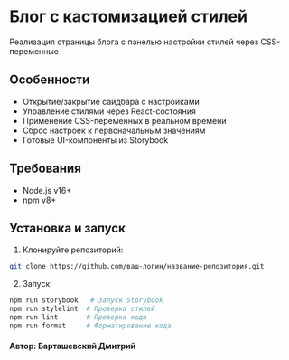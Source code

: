 # Блог с кастомизацией стилей

Реализация страницы блога с панелью настройки стилей через CSS-переменные

## Особенности
- Открытие/закрытие сайдбара с настройками
- Управление стилями через React-состояния
- Применение CSS-переменных в реальном времени
- Сброс настроек к первоначальным значениям
- Готовые UI-компоненты из Storybook

## Требования
- Node.js v16+
- npm v8+

## Установка и запуск

1. Клонируйте репозиторий:
```bash
git clone https://github.com/ваш-логин/название-репозитория.git
```
2. Запуск:
```bash
npm run storybook   # Запуск Storybook
npm run stylelint  # Проверка стилей
npm run lint       # Проверка кода
npm run format     # Форматирование кода
```

#### Автор: Барташевский Дмитрий
